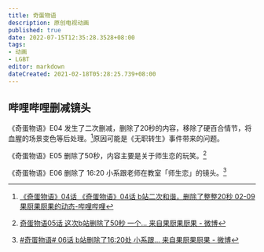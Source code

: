 ```yaml
---
title: 奇蛋物语
description: 原创电视动画
published: true
date: 2022-07-15T12:35:28.3528+08:00
tags:
- 动画
- LGBT
editor: markdown
dateCreated: 2021-02-18T05:28:25.739+08:00
---
```


## 哔哩哔哩删减镜头

《奇蛋物语》E04 发生了二次删减，删除了20秒的内容，移除了硬百合情节，将血腥的场景变色等后处理。[^WEP_E04E2]原因可能是《无职转生》事件带来的问题。

[^WEP_E04E2]: [《奇蛋物语》04话 《奇蛋物语》04话 b站二次和谐，删除了整整20秒 02-09 果厨果厨果的动态-哔哩哔哩](https://archive.is/lOkJd "https://t.bilibili.com/112238198?type=2")

《奇蛋物语》E05 删除了50秒，内容主要是关于师生恋的玩笑。[^WEP_E05]

[^WEP_E05]: [奇蛋物语05话 这次b站删除了50秒 一个... 来自果厨果厨果 - 微博](https://archive.is/zN8Kd "https://weibo.com/1679854890/K1c2yyPy2")

《奇蛋物语》E06 删除了 16:20 小系跟老师在教室「师生恋」的镜头。[^WEP_E06]

[^WEP_E06]: [\#奇蛋物语# 06话 b站删除了16:20处 小系跟... 来自果厨果厨果 - 微博](https://archive.is/9TQJB "https://weibo.com/1679854890/K2fKJlsqH")

<!--
[奇蛋物语04话 b站二次和谐，删除了整... 来自果厨果厨果 - 微博](https://archive.is/N8riF "https://weibo.com/1679854890/K18f2f88A")

[#奇蛋物语# 关于昨晚06话 删减的部分（16:... 来自果厨果厨果 - 微博](https://archive.is/LjbkW "https://weibo.com/1679854890/K2lXp4Dqe")
-->
